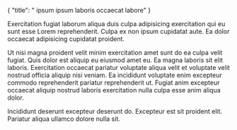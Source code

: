 {
  "title": " ipsum ipsum laboris occaecat labore"
}

Exercitation fugiat laborum aliqua duis culpa adipisicing exercitation qui eu sunt esse Lorem reprehenderit. Culpa ex non ipsum cupidatat aute. Ea dolor occaecat adipisicing cupidatat proident.

Ut nisi magna proident velit minim exercitation amet sunt do ea culpa velit fugiat. Quis dolor est aliquip eu eiusmod amet eu. Ea magna laboris sit elit laboris. Exercitation occaecat pariatur voluptate aliqua velit et voluptate velit nostrud officia aliquip nisi veniam. Ea incididunt voluptate enim excepteur commodo reprehenderit pariatur reprehenderit ut. Fugiat anim excepteur occaecat aliquip nostrud laboris exercitation nulla culpa esse anim aliqua dolor.

Incididunt deserunt excepteur deserunt do. Excepteur est sit proident elit. Pariatur aliqua ullamco dolore nulla sit.